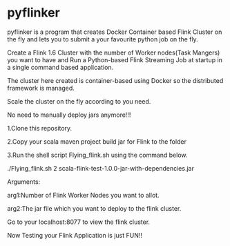 # pyflinker
pyflinker is a program that creates Docker Container based Flink Cluster on the fly and lets you to submit a your favourite python job on the fly.

Create a Flink 1.6 Cluster with the number of Worker nodes(Task Mangers) you want to have and Run a Python-based Flink Streaming Job at startup in a single command based application.

The cluster here created is container-based using Docker so the distributed framework is managed.

Scale the cluster on the fly according to you need.

No need to manually deploy jars anymore!!!

1.Clone this repository.

2.Copy your scala maven project build jar for Flink to the folder

3.Run the shell script Flying_flink.sh using the command below.

./Flying_flink.sh 2 scala-flink-test-1.0.0-jar-with-dependencies.jar

Arguments:

arg1:Number of Flink Worker Nodes you want to allot.

arg2:The jar file which you want to deploy to the flink cluster.

Go to your localhost:8077 to view the flink cluster.

Now Testing your Flink Application is just FUN!!
